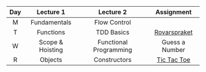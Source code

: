 | Day | Lecture 1 | Lecture 2 | Assignment |
| :-: | :-: | :-: | :-: |
| M | Fundamentals | Flow Control |  |
| T | Functions | TDD Basics | [Rovarspraket](https://github.com/TIY-Austin-Front-End-Engineering/js-assignments/tree/master/JavaScript%20Basics/js-intro-fns-loops-rovarspraket) |
| W | Scope & Hoisting | Functional Programming | Guess a Number |
| R | Objects | Constructors | [Tic Tac Toe](https://github.com/TIY-Austin-Front-End-Engineering/tic-tac-toe) |
